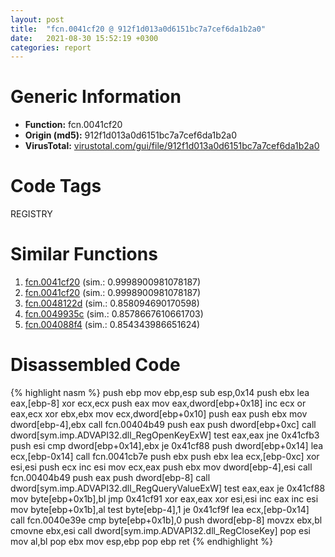```yaml
---
layout: post
title:  "fcn.0041cf20 @ 912f1d013a0d6151bc7a7cef6da1b2a0"
date:   2021-08-30 15:52:19 +0300
categories: report
---
```


# Generic Information
- **Function:** fcn.0041cf20
- **Origin (md5):** 912f1d013a0d6151bc7a7cef6da1b2a0
- **VirusTotal:** [virustotal.com/gui/file/912f1d013a0d6151bc7a7cef6da1b2a0][virustotal_ref]

# Code Tags
<span class="tag" id="REGISTRY">REGISTRY</span>


# Similar Functions

1. [fcn.0041cf20][similar_1_ref] (sim.: 0.9998900981078187)
2. [fcn.0041cf20][similar_2_ref] (sim.: 0.9998900981078187)
3. [fcn.0048122d][similar_3_ref] (sim.: 0.858094690170598)
4. [fcn.0049935c][similar_4_ref] (sim.: 0.8578667610661703)
5. [fcn.004088f4][similar_5_ref] (sim.: 0.854343986651624)


# Disassembled Code

{% highlight nasm %}
push ebp
mov ebp,esp
sub esp,0x14
push ebx
lea eax,[ebp-8]
xor ecx,ecx
push eax
mov eax,dword[ebp+0x18]
inc ecx
or eax,ecx
xor ebx,ebx
mov ecx,dword[ebp+0x10]
push eax
push ebx
mov dword[ebp-4],ebx
call fcn.00404b49
push eax
push dword[ebp+0xc]
call dword[sym.imp.ADVAPI32.dll_RegOpenKeyExW]
test eax,eax
jne 0x41cfb3
push esi
cmp dword[ebp+0x14],ebx
je 0x41cf88
push dword[ebp+0x14]
lea ecx,[ebp-0x14]
call fcn.0041cb7e
push ebx
push ebx
lea ecx,[ebp-0xc]
xor esi,esi
push ecx
inc esi
mov ecx,eax
push ebx
mov dword[ebp-4],esi
call fcn.00404b49
push eax
push dword[ebp-8]
call dword[sym.imp.ADVAPI32.dll_RegQueryValueExW]
test eax,eax
je 0x41cf88
mov byte[ebp+0x1b],bl
jmp 0x41cf91
xor eax,eax
xor esi,esi
inc eax
inc esi
mov byte[ebp+0x1b],al
test byte[ebp-4],1
je 0x41cf9f
lea ecx,[ebp-0x14]
call fcn.0040e39e
cmp byte[ebp+0x1b],0
push dword[ebp-8]
movzx ebx,bl
cmovne ebx,esi
call dword[sym.imp.ADVAPI32.dll_RegCloseKey]
pop esi
mov al,bl
pop ebx
mov esp,ebp
pop ebp
ret 
{% endhighlight %}


[similar_1_ref]: /report/fcn.0041cf20@fb9b7d22bc1c143ac66b0575cbdd088d
[similar_2_ref]: /report/fcn.0041cf20@152885a790b99953ce23874f0947b7bd
[similar_3_ref]: /report/fcn.0048122d@d96761eb00d2d97e2b6f5ffffed0b46a
[similar_4_ref]: /report/fcn.0049935c@27ac6b5c7fa1ad11790cdc733c25a701
[similar_5_ref]: /report/fcn.004088f4@470263fe7e7cc115b95cd041d643e3b5
[virustotal_ref]: https://www.virustotal.com/gui/file/912f1d013a0d6151bc7a7cef6da1b2a0